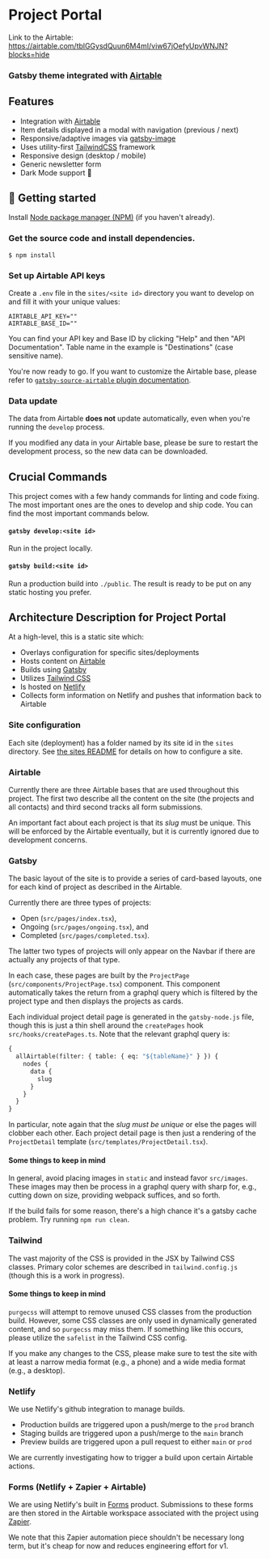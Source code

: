 # Project Portal

Link to the Airtable: https://airtable.com/tblGGysdQuun6M4mI/viw67jOefyUpvWNJN?blocks=hide

### Gatsby theme integrated with [Airtable](https://airtable.com/)

## Features

- Integration with [Airtable](https://airtable.com/)
- Item details displayed in a modal with navigation (previous / next)
- Responsive/adaptive images via [gatsby-image](https://www.gatsbyjs.org/packages/gatsby-image/)
- Uses utility-first [TailwindCSS](https://tailwindcss.com/) framework
- Responsive design (desktop / mobile)
- Generic newsletter form
- Dark Mode support 🌙

## 🚀 Getting started

Install [Node package manager (NPM)](https://nodejs.org/) (if you haven't already).

### Get the source code and install dependencies.

```
$ npm install
```

### Set up Airtable API keys

Create a `.env` file in the `sites/<site id>` directory you want to develop on and fill it with your unique values:

```
AIRTABLE_API_KEY=""
AIRTABLE_BASE_ID=""
```

You can find your API key and Base ID by clicking "Help" and then "API Documentation". Table name in the example is "Destinations" (case sensitive name).

You're now ready to go. If you want to customize the Airtable base, please refer to [`gatsby-source-airtable` plugin documentation](https://www.gatsbyjs.org/packages/gatsby-source-airtable/).

### Data update

The data from Airtable **does not** update automatically, even when you're running the `develop` process.

If you modified any data in your Airtable base, please be sure to restart the development process, so the new data can be downloaded.

## Crucial Commands

This project comes with a few handy commands for linting and code fixing. The most important ones are the ones to develop and ship code. You can find the most important commands below.

#### `gatsby develop:<site id>`

Run in the project locally.

#### `gatsby build:<site id>`

Run a production build into `./public`. The result is ready to be put on any static hosting you prefer.

## Architecture Description for Project Portal

At a high-level, this is a static site which:

- Overlays configuration for specific sites/deployments
- Hosts content on [Airtable](https://airtable.com)
- Builds using [Gatsby](https://www.gatsbyjs.com)
- Utilizes [Tailwind CSS](https://tailwindcss.com)
- Is hosted on [Netlify](https://www.netlify.com)
- Collects form information on Netlify and pushes that information back to Airtable

### Site configuration

Each site (deployment) has a folder named by its site id in the `sites` directory. See [the sites README](sites/README.md) for details on how to configure a site.

### Airtable

Currently there are three Airtable bases that are used throughout this project. The first
two describe all the content on the site (the projects and all contacts) and third second
tracks all form submissions.

An important fact about each project is that its _slug_ must be unique. This will be
enforced by the Airtable eventually, but it is currently ignored due to development
concerns.

### Gatsby

The basic layout of the site is to provide a series of card-based layouts, one for
each kind of project as described in the Airtable.

Currently there are three types of projects:

- Open (`src/pages/index.tsx`),
- Ongoing (`src/pages/ongoing.tsx`), and
- Completed (`src/pages/completed.tsx`).

The latter two types of projects will only appear on the Navbar if there are actually
any projects of that type.

In each case, these pages are built by the `ProjectPage` (`src/components/ProjectPage.tsx`)
component. This component automatically takes the return from a graphql query which is
filtered by the project type and then displays the projects as cards.

Each individual project detail page is generated in the `gatsby-node.js` file, though
this is just a thin shell around the `createPages` hook `src/hooks/createPages.ts`.
Note that the relevant graphql query is:

```graphql
{
  allAirtable(filter: { table: { eq: "${tableName}" } }) {
    nodes {
      data {
        slug
      }
    }
  }
}
```

In particular, note again that the _slug must be unique_ or else the pages will clobber
each other. Each project detail page is then just a rendering of the `ProjectDetail`
template (`src/templates/ProjectDetail.tsx`).

#### Some things to keep in mind

In general, avoid placing images in `static` and instead favor `src/images`. These
images may then be process in a graphql query with sharp for, e.g., cutting down on
size, providing webpack suffices, and so forth.

If the build fails for some reason, there's a high chance it's a gatsby cache problem.
Try running `npm run clean`.

### Tailwind

The vast majority of the CSS is provided in the JSX by Tailwind CSS classes. Primary
color schemes are described in `tailwind.config.js` (though this is a work in progress).

#### Some things to keep in mind

`purgecss` will attempt to remove unused CSS classes from the production build. However,
some CSS classes are only used in dynamically generated content, and so `purgecss` may
miss them. If something like this occurs, please utilize the `safelist` in the Tailwind
CSS config.

If you make any changes to the CSS, please make sure to test the site with at least
a narrow media format (e.g., a phone) and a wide media format (e.g., a desktop).

### Netlify

We use Netlify's github integration to manage builds.

- Production builds are triggered upon a push/merge to the `prod` branch
- Staging builds are triggered upon a push/merge to the `main` branch
- Preview builds are triggered upon a pull request to either `main` or `prod`

We are currently investigating how to trigger a build upon certain Airtable actions.

### Forms (Netlify + Zapier + Airtable)

We are using Netlify's built in [Forms](https://docs.netlify.com/forms/setup/?_ga=2.154814840.1787923700.1636648625-1173918369.1635907455)
product. Submissions to these forms are then stored in the Airtable workspace associated
with the project using [Zapier](https://zapier.com/apps/airtable/integrations/netlify).

We note that this Zapier automation piece shouldn't be necessary long term, but it's
cheap for now and reduces engineering effort for v1.

